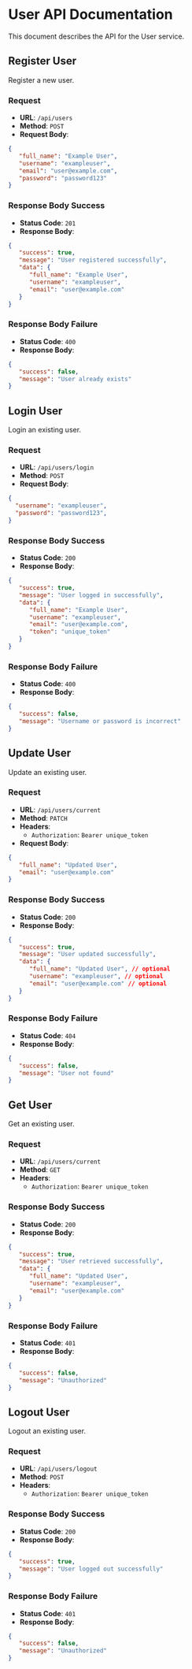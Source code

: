 # User API Documentation
This document describes the API for the User service.

## Register User 
Register a new user.

### Request
- **URL**: `/api/users`
- **Method**: `POST`
- **Request Body**:
```json
{
   "full_name": "Example User",
   "username": "exampleuser",
   "email": "user@example.com",
   "password": "password123"
}
```

### Response Body Success
- **Status Code**: `201`
- **Response Body**:
```json
{
   "success": true,
   "message": "User registered successfully",
   "data": {
      "full_name": "Example User",
      "username": "exampleuser",
      "email": "user@example.com"
   }
}
``` 

### Response Body Failure
- **Status Code**: `400`
- **Response Body**:
```json
{
   "success": false,
   "message": "User already exists"
}
``` 

## Login User
Login an existing user.

### Request
- **URL**: `/api/users/login`
- **Method**: `POST`
- **Request Body**:
```json
{
  "username": "exampleuser",
  "password": "password123",
}
```

### Response Body Success
- **Status Code**: `200`
- **Response Body**:
```json
{
   "success": true,
   "message": "User logged in successfully",
   "data": {
      "full_name": "Example User",
      "username": "exampleuser",
      "email": "user@example.com",
      "token": "unique_token"
   }
}
```

### Response Body Failure
- **Status Code**: `400`
- **Response Body**:
```json
{
   "success": false,
   "message": "Username or password is incorrect"
}
```

## Update User
Update an existing user.

### Request
- **URL**: `/api/users/current`
- **Method**: `PATCH`
- **Headers**:
  - `Authorization`: `Bearer unique_token`
- **Request Body**:
```json
{
   "full_name": "Updated User",
   "email": "user@example.com"
}
```

### Response Body Success
- **Status Code**: `200`
- **Response Body**:
```json
{
   "success": true,
   "message": "User updated successfully",
   "data": {
      "full_name": "Updated User", // optional
      "username": "exampleuser", // optional
      "email": "user@example.com" // optional
   }
}
```

### Response Body Failure
- **Status Code**: `404`
- **Response Body**:
```json
{
   "success": false,
   "message": "User not found"
}
```

## Get User
Get an existing user.

### Request
- **URL**: `/api/users/current`
- **Method**: `GET`
- **Headers**:
  - `Authorization`: `Bearer unique_token`

### Response Body Success
- **Status Code**: `200`
- **Response Body**:
```json
{
   "success": true,
   "message": "User retrieved successfully",
   "data": {
      "full_name": "Updated User",
      "username": "exampleuser",
      "email": "user@example.com"
   }
}
```

### Response Body Failure
- **Status Code**: `401`
- **Response Body**:
```json
{
   "success": false,
   "message": "Unauthorized"
}
```

## Logout User
Logout an existing user.

### Request
- **URL**: `/api/users/logout`
- **Method**: `POST`
- **Headers**:
  - `Authorization`: `Bearer unique_token`

### Response Body Success
- **Status Code**: `200`
- **Response Body**:
```json
{
   "success": true,
   "message": "User logged out successfully"
}
```

### Response Body Failure
- **Status Code**: `401`
- **Response Body**:
```json
{
   "success": false,
   "message": "Unauthorized"
}
```
